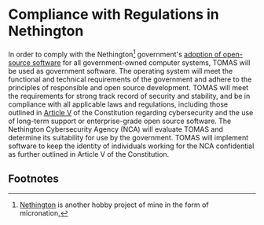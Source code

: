 # Compliance with Regulations in Nethington

In order to comply with the Nethington[^1] government's [adoption of open-source software](https://nethington.tonybark.com/bills/drafts/hr2.html) for all government-owned computer systems, TOMAS will be used as government software. The operating system will meet the functional and technical requirements of the government and adhere to the principles of responsible and open source development. TOMAS will meet the requirements for strong track record of security and stability, and be in compliance with all applicable laws and regulations, including those outlined in [Article V](https://nethington.tonybark.com/constitution.html#article-v-cybersecurity) of the Constitution regarding cybersecurity and the use of long-term support or enterprise-grade open source software. The Nethington Cybersecurity Agency (NCA) will evaluate TOMAS and determine its suitability for use by the government. TOMAS will implement software to keep the identity of individuals working for the NCA confidential as further outlined in Article V of the Constitution.

## Footnotes

[^1]: [Nethington](https://nethington.tonybark.com) is another hobby project of mine in the form of micronation,